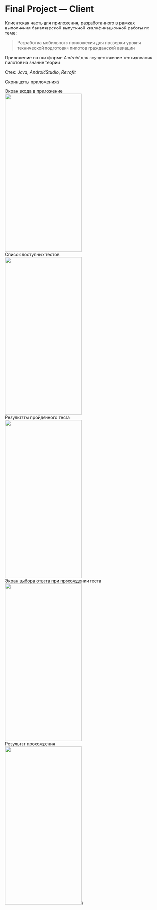 # Final Project — Client

Клиентская часть для приложения, разработанного в рамках выполнения бакалаврской выпускной квалификационной работы по теме:

> Разработка мобильного приложения для проверки уровня технической подготовки пилотов гражданской авиации

Приложение на платформе _Android_ для осуществление тестирования пилотов на знание теории

Стек: _Java_, _AndroidStudio_, _Retrofit_

Скриншоты приложения:\

Экран входа в приложение\
<img src="https://github.com/maximkhafaev/Final_Project-Client/assets/133359009/205c7919-d232-4937-ac6b-f88a8c22b425" width="250" height="514">\
Список доступных тестов\
<img src="https://github.com/maximkhafaev/Final_Project-Client/assets/133359009/45c6fc0a-a4e7-488e-87fa-452be597a6e0" width="250" height="514">\
Результаты пройденного теста\
<img src="https://github.com/maximkhafaev/Final_Project-Client/assets/133359009/483b499a-700f-4da9-93c8-b9eec2c0e274" width="250" height="514">\
Экран выбора ответа при прохождении теста\
<img src="https://github.com/maximkhafaev/Final_Project-Client/assets/133359009/1eb3503c-1371-46d7-825d-d1481eb8265d" width="250" height="514">\
Результат прохождения\
<img src="https://github.com/maximkhafaev/Final_Project-Client/assets/133359009/6077529d-e0e4-4106-bb24-3c0573b5b73c" width="250" height="514">\
